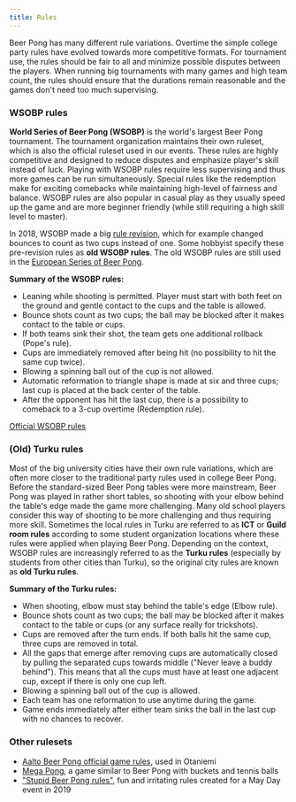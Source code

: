```yaml
---
title: Rules
---
```


Beer Pong has many different rule variations. Overtime the simple college party rules have evolved towards more competitive formats. For tournament use, the rules should be fair to all and minimize possible disputes between the players. When running big tournaments with many games and high team count, the rules should ensure that the durations remain reasonable and the games don't need too much supervising.

### WSOBP rules

**World Series of Beer Pong (WSOBP)** is the world's largest Beer Pong tournament. The tournament organization maintains their own ruleset, which is also the official ruleset used in our events. These rules are highly competitive and designed to reduce disputes and emphasize player's skill instead of luck. Playing with WSOBP rules require less supervising and thus more games can be run simultaneously. Special rules like the redemption make for exciting comebacks while maintaining high-level of fairness and balance. WSOBP rules are also popular in casual play as they usually speed up the game and are more beginner friendly (while still requiring a high skill level to master).

In 2018, WSOBP made a big [rule revision](https://bpong.com/blog/2018/03/biggest-beer-pong-rule-revisions-in-history-of-world-series-of-beer-pong/), which for example changed bounces to count as two cups instead of one. Some hobbyist specify these pre-revision rules as **old WSOBP rules**. The old WSOBP rules are still used in the [European Series of Beer Pong](https://www.esobp.com/en/rules/basisregeln/).

**Summary of the WSOBP rules:**
- Leaning while shooting is permitted. Player must start with both feet on the ground and gentle contact to the cups and the table is allowed.
- Bounce shots count as two cups; the ball may be blocked after it makes contact to the table or cups.
- If both teams sink their shot, the team gets one additional rollback (Pope's rule).
- Cups are immediately removed after being hit (no possibility to hit the same cup twice).
- Blowing a spinning ball out of the cup is not allowed.
- Automatic reformation to triangle shape is made at six and three cups; last cup is placed at the back center of the table.
- After the opponent has hit the last cup, there is a possibility to comeback to a 3-cup overtime (Redemption rule).

[Official WSOBP rules](https://bpong.com/wsobp/official-rules-of-the-world-series-of-beer-pong/)

### (Old) Turku rules
Most of the big university cities have their own rule variations, which are often more closer to the traditional party rules used in college Beer Pong. Before the standard-sized Beer Pong tables were more mainstream, Beer Pong was played in rather short tables, so shooting with your elbow behind the table's edge made the game more challenging. Many old school players consider this way of shooting to be more challenging and thus requiring more skill. Sometimes the local rules in Turku are referred to as **ICT** or **Guild room rules** according to some student organization locations where these rules were applied when playing Beer Pong. Depending on the context, WSOBP rules are increasingly referred to as the **Turku rules** (especially by students from other cities than Turku), so the original city rules are known as **old Turku rules**.

**Summary of the Turku rules:**
- When shooting, elbow must stay behind the table's edge (Elbow rule).
- Bounce shots count as two cups; the ball may be blocked after it makes contact to the table or cups (or any surface really for trickshots).
- Cups are removed after the turn ends. If both balls hit the same cup, three cups are removed in total.
- All the gaps that emerge after removing cups are automatically closed by pulling the separated cups towards middle ("Never leave a buddy behind"). This means that all the cups must have at least one adjacent cup, except if there is only one cup left.
- Blowing a spinning ball out of the cup is allowed.
- Each team has one reformation to use anytime during the game.
- Game ends immediately after either team sinks the ball in the last cup with no chances to recover.

### Other rulesets

- [Aalto Beer Pong official game rules](https://abp.ayy.fi/rules/), used in Otaniemi
- [Mega Pong](/megapong), a game similar to Beer Pong with buckets and tennis balls
- ["Stupid Beer Pong rules"](https://drive.google.com/file/d/1hNDn9rpOBdUHT9Emypp3loXfO7ZpE1Hz/view?usp=sharing), fun and irritating rules created for a May Day event in 2019
